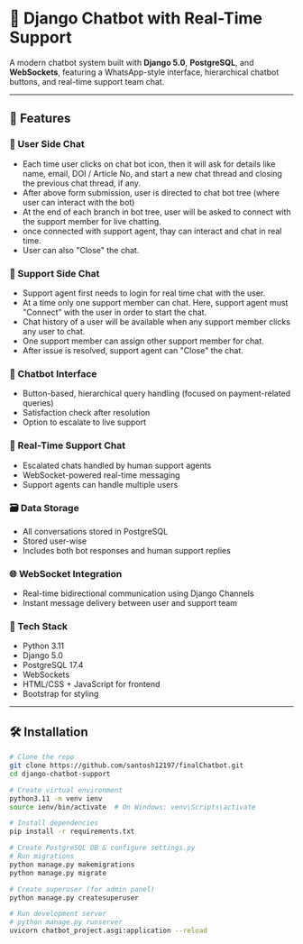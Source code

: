 # 💬 Django Chatbot with Real-Time Support

A modern chatbot system built with **Django 5.0**, **PostgreSQL**, and **WebSockets**, featuring a WhatsApp-style interface, hierarchical chatbot buttons, and real-time support team chat.

---

## 🚀 Features

### 🔐 User Side Chat
- Each time user clicks on chat bot icon, then it will ask for details like name, email, DOI / Article No, and start a new chat thread and closing the previous chat thread, if any.
- After above form submission, user is directed to chat bot tree (where user can interact with the bot)
- At the end of each branch in bot tree, user will be asked to connect with the support member for live chatting.
- once connected with support agent, thay can interact and chat in real time.
- User can also "Close" the chat.
  
### 🔐 Support Side Chat
- Support agent first needs to login for real time chat with the user. 
- At a time only one support member can chat. Here, support agent must "Connect" with the user in order to start the chat.
- Chat history of a user will be available when any support member clicks any user to chat. 
- One support member can assign other support member for chat.
- After issue is resolved, support agent can "Close" the chat.

### 🤖 Chatbot Interface
- Button-based, hierarchical query handling (focused on payment-related queries)
- Satisfaction check after resolution
- Option to escalate to live support

### 👥 Real-Time Support Chat
- Escalated chats handled by human support agents
- WebSocket-powered real-time messaging
- Support agents can handle multiple users

### 🗃️ Data Storage
- All conversations stored in PostgreSQL
- Stored user-wise
- Includes both bot responses and human support replies

### 🌐 WebSocket Integration
- Real-time bidirectional communication using Django Channels
- Instant message delivery between user and support team

### 🧱 Tech Stack
- Python 3.11
- Django 5.0
- PostgreSQL 17.4
- WebSockets
- HTML/CSS + JavaScript for frontend
- Bootstrap for styling

---

## 🛠️ Installation

```bash
# Clone the repo
git clone https://github.com/santosh12197/finalChatbot.git
cd django-chatbot-support

# Create virtual environment
python3.11 -m venv ienv
source ienv/bin/activate  # On Windows: venv\Scripts\activate

# Install dependencies
pip install -r requirements.txt

# Create PostgreSQL DB & configure settings.py
# Run migrations
python manage.py makemigrations
python manage.py migrate

# Create superuser (for admin panel)
python manage.py createsuperuser

# Run development server
# python manage.py runserver
uvicorn chatbot_project.asgi:application --reload

